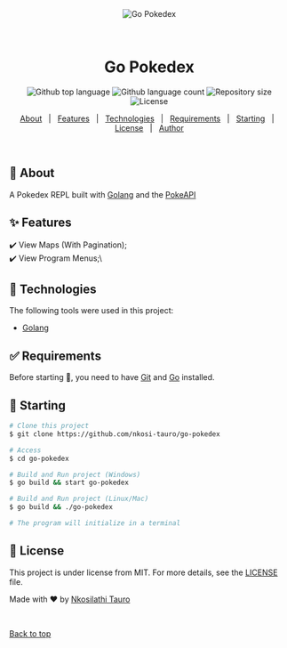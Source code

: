 <div align="center" id="top"> 
  <img src="./.github/app.gif" alt="Go Pokedex" />

  &#xa0;

</div>

<h1 align="center">Go Pokedex</h1>

<p align="center">
  <img alt="Github top language" src="https://img.shields.io/github/languages/top/nkosi-tauro/go-pokedex?color=56BEB8">

  <img alt="Github language count" src="https://img.shields.io/github/languages/count/nkosi-tauro/go-pokedex?color=56BEB8">

  <img alt="Repository size" src="https://img.shields.io/github/repo-size/nkosi-tauro/go-pokedex?color=56BEB8">

  <img alt="License" src="https://img.shields.io/github/license/nkosi-tauro/go-pokedex?color=56BEB8">

  <!-- <img alt="Github issues" src="https://img.shields.io/github/issues/nkosi-tauro/go-pokedex?color=56BEB8" /> -->

  <!-- <img alt="Github forks" src="https://img.shields.io/github/forks/nkosi-tauro/go-pokedex?color=56BEB8" /> -->

  <!-- <img alt="Github stars" src="https://img.shields.io/github/stars/nkosi-tauro/go-pokedex?color=56BEB8" /> -->
</p>

<!-- Status -->

<!-- <h4 align="center"> 
	🚧  Go Pokedex 🚀 Under construction...  🚧
</h4> 

<hr> -->

<p align="center">
  <a href="#dart-about">About</a> &#xa0; | &#xa0; 
  <a href="#sparkles-features">Features</a> &#xa0; | &#xa0;
  <a href="#rocket-technologies">Technologies</a> &#xa0; | &#xa0;
  <a href="#white_check_mark-requirements">Requirements</a> &#xa0; | &#xa0;
  <a href="#checkered_flag-starting">Starting</a> &#xa0; | &#xa0;
  <a href="#memo-license">License</a> &#xa0; | &#xa0;
  <a href="https://github.com/nkosi-tauro" target="_blank">Author</a>
</p>

<br>

## :dart: About ##

A Pokedex REPL built with [Golang](https://go.dev/) and the [PokeAPI](https://pokeapi.co/)

## :sparkles: Features ##

:heavy_check_mark: View Maps (With Pagination);\
:heavy_check_mark: View Program Menus;\

## :rocket: Technologies ##

The following tools were used in this project:

- [Golang](https://go.dev/)

## :white_check_mark: Requirements ##

Before starting :checkered_flag:, you need to have [Git](https://git-scm.com) and [Go](https://go.dev/dl/) installed.

## :checkered_flag: Starting ##

```bash
# Clone this project
$ git clone https://github.com/nkosi-tauro/go-pokedex

# Access
$ cd go-pokedex

# Build and Run project (Windows)
$ go build && start go-pokedex

# Build and Run project (Linux/Mac)
$ go build && ./go-pokedex

# The program will initialize in a terminal
```

## :memo: License ##

This project is under license from MIT. For more details, see the [LICENSE](LICENSE.md) file.


Made with :heart: by <a href="https://github.com/nkosi-tauro" target="_blank">Nkosilathi Tauro</a>

&#xa0;

<a href="#top">Back to top</a>
